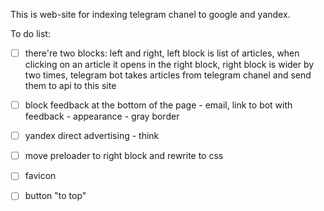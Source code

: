 This is web-site for indexing telegram chanel to google and yandex.

To do list:

- [ ] there're two blocks: left and right, left block is list of articles, when clicking on an article it opens in the right block, right block is wider by two times, telegram bot takes articles from telegram chanel and send them to api to this site

- [ ] block feedback at the bottom of the page - email, link to bot with feedback - appearance - gray border

- [ ] yandex direct advertising - think

- [ ] move preloader to right block and rewrite to css

- [ ] favicon

- [ ] button "to top"
